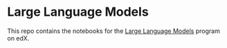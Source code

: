 # Large Language Models

This repo contains the notebooks for the [Large Language Models](https://www.edx.org/professional-certificate/databricks-large-language-models) program on edX.